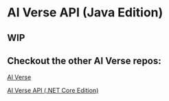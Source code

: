 # AI Verse API (Java Edition)

## WIP


## Checkout the other **AI Verse** repos:

[AI Verse](https://github.com/robertmok/ai-verse)

[AI Verse API (.NET Core Edition)](https://github.com/robertmok/ai-verse-api)
